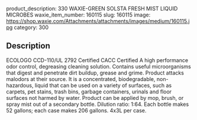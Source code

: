 product_description: 330 WAXIE-GREEN SOLSTA FRESH MIST LIQUID MICROBES
waxie_item_number: 160115
slug: 160115
image: https://shop.waxie.com/Attachments/attachments/images/medium/160115.jpg
category: 300

## Description
ECOLOGO CCD-110/UL 2792 Certified CACC Certified A high performance odor control, degreasing cleaning solution. Contains useful microorganisms that digest and penetrate dirt buildup, grease and grime. Product attacks malodors at their source. It is a concentrated, biodegradable, non-hazardous, liquid that can be used on a variety of surfaces, such as carpets, pet stains, trash bins, garbage containers, urinals and floor surfaces not harmed by water. Product can be applied by mop, brush, or spray mist out of a secondary bottle. Dilution ratio: 1:64. Each bottle makes 52 gallons; each case makes 206 gallons. 4x3L per case.
